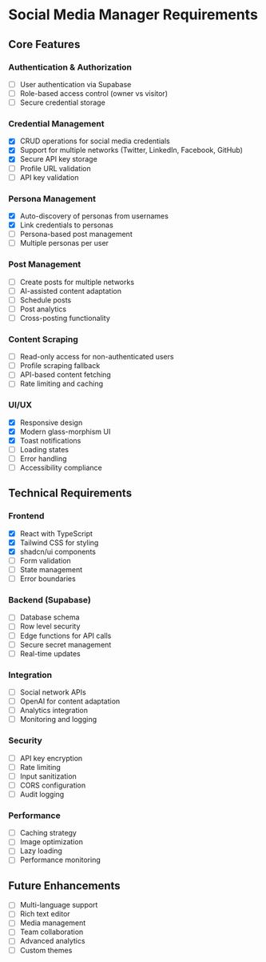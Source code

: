 
# Social Media Manager Requirements

## Core Features

### Authentication & Authorization
- [ ] User authentication via Supabase
- [ ] Role-based access control (owner vs visitor)
- [ ] Secure credential storage

### Credential Management
- [x] CRUD operations for social media credentials
- [x] Support for multiple networks (Twitter, LinkedIn, Facebook, GitHub)
- [x] Secure API key storage
- [ ] Profile URL validation
- [ ] API key validation

### Persona Management
- [x] Auto-discovery of personas from usernames
- [x] Link credentials to personas
- [ ] Persona-based post management
- [ ] Multiple personas per user

### Post Management
- [ ] Create posts for multiple networks
- [ ] AI-assisted content adaptation
- [ ] Schedule posts
- [ ] Post analytics
- [ ] Cross-posting functionality

### Content Scraping
- [ ] Read-only access for non-authenticated users
- [ ] Profile scraping fallback
- [ ] API-based content fetching
- [ ] Rate limiting and caching

### UI/UX
- [x] Responsive design
- [x] Modern glass-morphism UI
- [x] Toast notifications
- [ ] Loading states
- [ ] Error handling
- [ ] Accessibility compliance

## Technical Requirements

### Frontend
- [x] React with TypeScript
- [x] Tailwind CSS for styling
- [x] shadcn/ui components
- [ ] Form validation
- [ ] State management
- [ ] Error boundaries

### Backend (Supabase)
- [ ] Database schema
- [ ] Row level security
- [ ] Edge functions for API calls
- [ ] Secure secret management
- [ ] Real-time updates

### Integration
- [ ] Social network APIs
- [ ] OpenAI for content adaptation
- [ ] Analytics integration
- [ ] Monitoring and logging

### Security
- [ ] API key encryption
- [ ] Rate limiting
- [ ] Input sanitization
- [ ] CORS configuration
- [ ] Audit logging

### Performance
- [ ] Caching strategy
- [ ] Image optimization
- [ ] Lazy loading
- [ ] Performance monitoring

## Future Enhancements
- [ ] Multi-language support
- [ ] Rich text editor
- [ ] Media management
- [ ] Team collaboration
- [ ] Advanced analytics
- [ ] Custom themes

